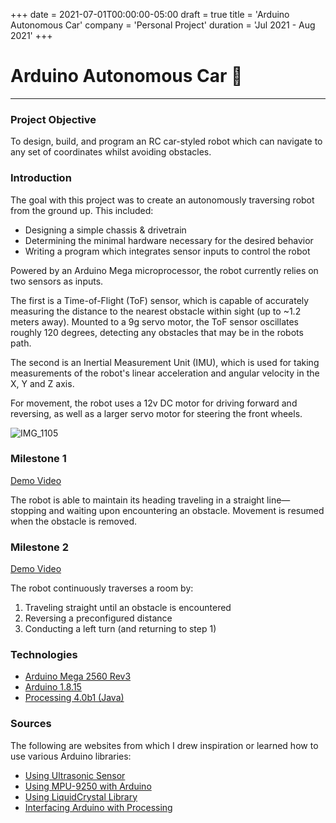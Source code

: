 +++
date = 2021-07-01T00:00:00-05:00
draft = true
title = 'Arduino Autonomous Car'
company = 'Personal Project'
duration = 'Jul 2021 - Aug 2021'
+++

# Arduino Autonomous Car :car:

***

### Project Objective

To design, build, and program an RC car-styled robot which can navigate to any set of coordinates whilst avoiding obstacles.

### Introduction

The goal with this project was to create an autonomously traversing robot from the ground up. This included:
  - Designing a simple chassis & drivetrain
  - Determining the minimal hardware necessary for the desired behavior
  - Writing a program which integrates sensor inputs to control the robot

Powered by an Arduino Mega microprocessor, the robot currently relies on two sensors as inputs. 

The first is a Time-of-Flight (ToF) sensor, which is capable of accurately measuring the distance to the nearest obstacle 
within sight (up to ~1.2 meters away). Mounted to a 9g servo motor, the ToF sensor oscillates roughly 120 degrees, detecting 
any obstacles that may be in the robots path.

The second is an Inertial Measurement Unit (IMU), which is used for taking measurements of the robot's linear acceleration
and angular velocity in the X, Y and Z axis.

For movement, the robot uses a 12v DC motor for driving forward and reversing, as well as a larger servo motor for steering
the front wheels.

![IMG_1105](https://user-images.githubusercontent.com/63004334/131267756-cafef62c-75af-483a-8575-36398ed931fd.JPG)

### Milestone 1

[Demo Video](https://user-images.githubusercontent.com/63004334/131267734-36d6d62d-99a6-4d6e-97c9-5c637e625004.mp4)

The robot is able to maintain its heading traveling in a straight line—stopping and waiting upon encountering an obstacle. 
Movement is resumed when the obstacle is removed.

### Milestone 2

[Demo Video](https://user-images.githubusercontent.com/63004334/131267668-aa9b7302-38d9-43cc-9d87-d7bb65c9efd6.mp4)

The robot continuously traverses a room by:
  1. Traveling straight until an obstacle is encountered
  2. Reversing a preconfigured distance
  3. Conducting a left turn (and returning to step 1)

### Technologies
  - [Arduino Mega 2560 Rev3](https://store.arduino.cc/products/arduino-mega-2560-rev3)
  - [Arduino 1.8.15](https://www.arduino.cc/en/software)
  - [Processing 4.0b1 (Java)](https://processing.org/download)

### Sources

The following are websites from which I drew inspiration or learned how to use various Arduino libraries:

  - [Using Ultrasonic Sensor](https://www.tutorialspoint.com/arduino/arduino_ultrasonic_sensor)
  - [Using MPU-9250 with Arduino](https://robojax.com/learn/arduino/?vid=robojax-MPU9250)
  - [Using LiquidCrystal Library](https://www.makerguides.com/character-lcd-arduino-tutorial/)
  - [Interfacing Arduino with Processing](https://learn.sparkfun.com/tutorials/connecting-arduino-to-processing/all)

